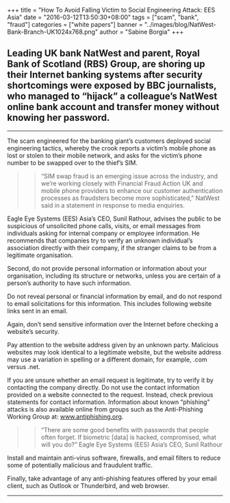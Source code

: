 +++
title = "How To Avoid Falling Victim to Social Engineering Attack: EES Asia"
date = "2016-03-12T13:50:30+08:00"
tags = ["scam", "bank", "fraud"]
categories = ["white papers"]
banner = "../images/blog/NatWest-Bank-Branch-UK1024x768.png"
author = "Sabine Borgia"
+++

## Leading UK bank NatWest and parent, Royal Bank of Scotland (RBS) Group, are shoring up their Internet banking systems after security shortcomings were exposed by BBC journalists, who managed to “hijack” a colleague’s NatWest online bank account and transfer money without knowing her password.

<div id="natwest-bank" class="full-width"></div>

_________________________________________________________


The scam engineered for the banking giant’s customers deployed social engineering tactics, whereby the crook reports a victim’s mobile phone as lost or stolen to their mobile network, and asks for the victim’s phone number to be swapped over to the thief’s SIM.

>> “SIM swap fraud is an emerging issue across the industry, and we’re working closely with Financial Fraud Action UK and mobile phone providers to enhance our customer authentication processes as fraudsters become more sophisticated,” NatWest said in a statement in response to media enquiries.

Eagle Eye Systems (EES) Asia’s CEO, Sunil Rathour, advises the public to be suspicious of unsolicited phone calls, visits, or email messages from individuals asking for internal company or employee information. He recommends that companies try to verify an unknown individual’s association directly with their company, if the stranger claims to be from a legitimate organisation.

Second, do not provide personal information or information about your organisation, including its structure or networks, unless you are certain of a person’s authority to have such information.

Do not reveal personal or financial information by email, and do not respond to email solicitations for this information. This includes following website links sent in an email.

Again, don’t send sensitive information over the Internet before checking a website’s security.

Pay attention to the website address given by an unknown party. Malicious websites may look identical to a legitimate website, but the website address may use a variation in spelling or a different domain, for example, .com versus .net.

If you are unsure whether an email request is legitimate, try to verify it by contacting the company directly. Do not use the contact information provided on a website connected to the request. Instead, check previous statements for contact information. Information about known “phishing” attacks is also available online from groups such as the Anti-Phishing Working Group at:  www.antiphishing.org.

>> “There are some good benefits with passwords that people often forget. If biometric [data] is hacked, compromised, what will you do?” Eagle Eye Systems (EES) Asia’s CEO, Sunil Rathour

Install and maintain anti-virus software, firewalls, and email filters to reduce some of potentially malicious and fraudulent traffic.

Finally, take advantage of any anti-phishing features offered by your email client, such as Outlook or Thunderbird, and web browser.

__________________________________________________________